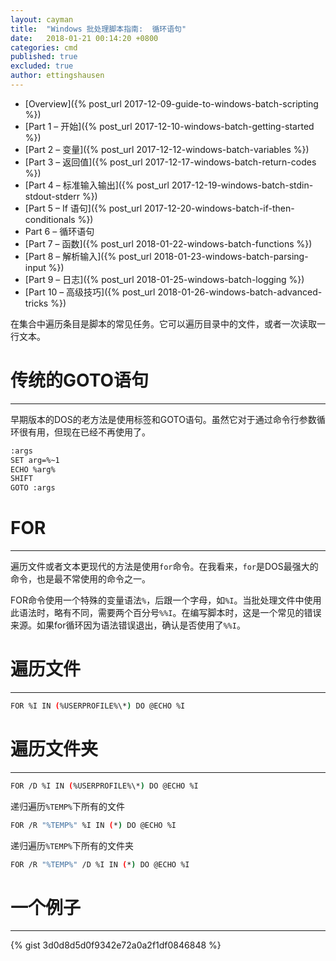 ```yaml
---
layout: cayman
title:  "Windows 批处理脚本指南:  循环语句"
date:   2018-01-21 00:14:20 +0800
categories: cmd
published: true
excluded: true
author: ettingshausen
---   
```


>
+ [Overview]({% post_url 2017-12-09-guide-to-windows-batch-scripting %})
+ [Part 1 – 开始]({% post_url 2017-12-10-windows-batch-getting-started %})
+ [Part 2 – 变量]({% post_url 2017-12-12-windows-batch-variables %})
+ [Part 3 – 返回值]({% post_url 2017-12-17-windows-batch-return-codes %})
+ [Part 4 – 标准输入输出]({% post_url 2017-12-19-windows-batch-stdin-stdout-stderr %})
+ [Part 5 – If 语句]({% post_url 2017-12-20-windows-batch-if-then-conditionals %})
+ Part 6 – 循环语句
+ [Part 7 – 函数]({% post_url 2018-01-22-windows-batch-functions %})
+ [Part 8 – 解析输入]({% post_url 2018-01-23-windows-batch-parsing-input %})
+ [Part 9 – 日志]({% post_url 2018-01-25-windows-batch-logging %})
+ [Part 10 – 高级技巧]({% post_url 2018-01-26-windows-batch-advanced-tricks %})

在集合中遍历条目是脚本的常见任务。它可以遍历目录中的文件，或者一次读取一行文本。

# 传统的GOTO语句
-----
早期版本的DOS的老方法是使用标签和GOTO语句。虽然它对于通过命令行参数循环很有用，但现在已经不再使用了。

```bash
:args
SET arg=%~1
ECHO %arg%
SHIFT
GOTO :args
```

# FOR
-----

遍历文件或者文本更现代的方法是使用`for`命令。在我看来，`for`是DOS最强大的命令，也是最不常使用的命令之一。

FOR命令使用一个特殊的变量语法`%`，后跟一个字母，如`%I`。当批处理文件中使用此语法时，略有不同，需要两个百分号`%%I`。在编写脚本时，这是一个常见的错误来源。如果for循环因为语法错误退出，确认是否使用了`%%I`。

# 遍历文件
----

```bash
FOR %I IN (%USERPROFILE%\*) DO @ECHO %I
```

# 遍历文件夹
----

```bash
FOR /D %I IN (%USERPROFILE%\*) DO @ECHO %I
```

递归遍历`%TEMP%`下所有的文件

```bash
FOR /R "%TEMP%" %I IN (*) DO @ECHO %I
```

递归遍历`%TEMP%`下所有的文件夹

```bash
FOR /R "%TEMP%" /D %I IN (*) DO @ECHO %I
```

# 一个例子
---

{% gist 3d0d8d5d0f9342e72a0a2f1df0846848 %}
